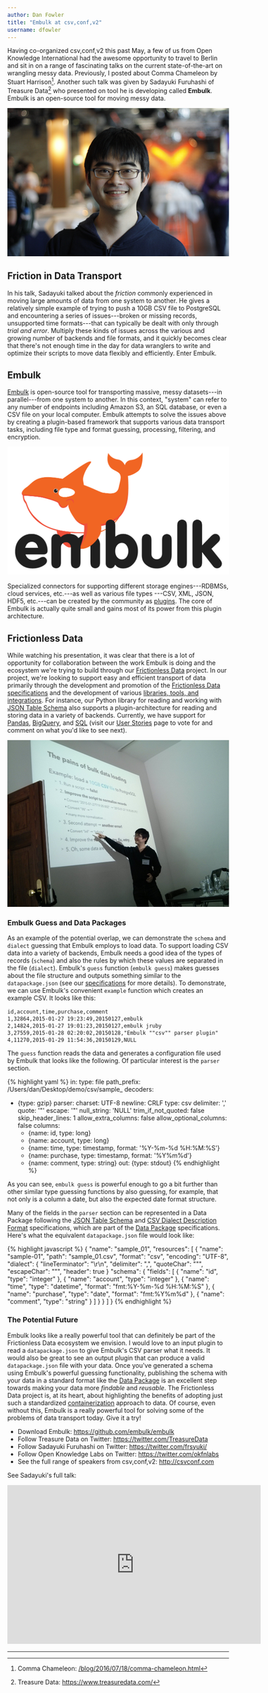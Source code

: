 ```yaml
---
author: Dan Fowler
title: "Embulk at csv,conf,v2"
username: dfowler
---
```


Having co-organized csv,conf,v2 this past May, a few of us from Open
Knowledge International had the awesome opportunity to travel to
Berlin and sit in on a range of fascinating talks on the current
state-of-the-art on wrangling messy data.  Previously, I posted about
Comma Chameleon by Stuart Harrison[^1].  Another such talk was given
by Sadayuki Furuhashi of Treasure Data[^2] who presented on tool he is
developing called **Embulk**.  Embulk is an open-source tool for
moving messy data.

![Sadayuki Furuhashi][embulk-sadayuki]

## Friction in Data Transport

In his talk, Sadayuki talked about the *friction* commonly experienced
in moving large amounts of data from one system to another.  He gives
a relatively simple example of trying to push a 10GB CSV file to
PostgreSQL and encountering a series of issues---broken or missing
records, unsupported time formats---that can typically be dealt with
only through *trial and error*.  Multiply these kinds of issues across
the various and growing number of backends and file formats, and it
quickly becomes clear that there's not enough time in the day for data
wranglers to write and optimize their scripts to move data flexibly
and efficiently.  Enter Embulk.

## Embulk

[Embulk][embulk] is open-source tool for transporting massive, messy
datasets---in parallel---from one system to another.  In this context,
"system" can refer to any number of endpoints including Amazon S3, an
SQL database, or even a CSV file on your local computer.  Embulk
attempts to solve the issues above by creating a plugin-based
framework that supports various data transport tasks, including file
type and format guessing, processing, filtering, and encryption.

![Sadayuki Furuhashi][embulk-logo]

Specialized connectors for supporting different storage
engines---RDBMSs, cloud services, etc.---as well as various file types
---CSV, XML, JSON, HDF5, etc.---can be created by the community as
[plugins][embulk-plugins].  The core of Embulk is actually quite small
and gains most of its power from this plugin architecture.

## Frictionless Data

While watching his presentation, it was clear that there is a lot of
opportunity for collaboration between the work Embulk is doing and the
ecosystem we're trying to build through our [Frictionless Data][fd]
project.  In our project, we're looking to support easy and efficient
transport of data primarily through the development and promotion of
the [Frictionless Data specifications][specs] and the development of
various [libraries, tools, and integrations][tools].  For instance,
our Python library for reading and working with
[JSON Table Schema][jts] also supports a plugin-architecture for
reading and storing data in a variety of backends.  Currently, we have
support for [Pandas][jts-pandas], [BigQuery][jts-bigquery], and
[SQL][jts-sql] (visit our [User Stories][us] page to vote for and
comment on what you'd like to see next).

![Embulk Presentation][embulk-presentation]

### Embulk Guess and Data Packages

As an example of the potential overlap, we can demonstrate the
`schema` and `dialect` guessing that Embulk employs to load data.  To
support loading CSV data into a variety of backends, Embulk needs a
good idea of the types of records (`schema`) and also the rules by
which these values are separated in the file (`dialect`).  Embulk's
`guess` function (`embulk guess`) makes guesses about the file
structure and outputs something similar to the `datapackage.json` (see
our [specifications][specs] for more details).  To demonstrate, we can
use Embulk's convenient `example` function which creates an example
CSV.  It looks like this:

    id,account,time,purchase,comment
    1,32864,2015-01-27 19:23:49,20150127,embulk
    2,14824,2015-01-27 19:01:23,20150127,embulk jruby
    3,27559,2015-01-28 02:20:02,20150128,"Embulk ""csv"" parser plugin"
    4,11270,2015-01-29 11:54:36,20150129,NULL

The `guess` function reads the data and generates a configuration file
used by Embulk that looks like the following.  Of particular interest
is the `parser` section.

{% highlight yaml %}
in:
  type: file
  path_prefix: /Users/dan/Desktop/demo/csv/sample_
  decoders:
  - {type: gzip}
  parser:
    charset: UTF-8
    newline: CRLF
    type: csv
    delimiter: ','
    quote: '"'
    escape: '"'
    null_string: 'NULL'
    trim_if_not_quoted: false
    skip_header_lines: 1
    allow_extra_columns: false
    allow_optional_columns: false
    columns:
    - {name: id, type: long}
    - {name: account, type: long}
    - {name: time, type: timestamp, format: '%Y-%m-%d %H:%M:%S'}
    - {name: purchase, type: timestamp, format: '%Y%m%d'}
    - {name: comment, type: string}
out: {type: stdout}
{% endhighlight %}

As you can see, `embulk guess` is powerful enough to go a bit further
than other similar type guessing functions by also guessing, for
example, that not only is a column a date, but also the expected date
format structure.

Many of the fields in the `parser` section can be represented in a
Data Package following the [JSON Table Schema][jts] and
[CSV Dialect Description Format][csvddf] specifications, which are
part of the [Data Package][dp] specifications.  Here's what the
equivalent `datapackage.json` file would look like:

{% highlight javascript %}
{
  "name": "sample_01",
  "resources": [
    {
      "name": "sample-01",
      "path": "sample_01.csv",
      "format": "csv",
      "encoding": "UTF-8",
      "dialect": {
        "lineTerminator": "\r\n",
        "delimiter": ",",
        "quoteChar": "\"",
        "escapeChar": "\"",
        "header": true
      }
      "schema": {
        "fields": [
          { "name": "id", "type": "integer" },
          { "name": "account", "type": "integer" },
          { "name": "time", "type": "datetime",
              "format": "fmt:%Y-%m-%d %H:%M:%S" },
          { "name": "purchase", "type": "date",
              "format": "fmt:%Y%m%d" },
          { "name": "comment", "type": "string" }
        ]
      }
    }
  ]
}
{% endhighlight %}

### The Potential Future 

Embulk looks like a really powerful tool that can definitely be part
of the Frictionless Data ecosystem we envision.  I would love to an
input plugin to read a `datapackage.json` to give Embulk's CSV parser
what it needs.  It would also be great to see an output plugin that
can produce a valid `datapackage.json` file with your data.  Once
you've generated a schema using Embulk's powerful guessing
functionality, publishing the schema with your data in a standard
format like the [Data Package][dp] is an excellent step towards making
your data more *findable* and *reusable*.  The Frictionless Data
project is, at its heart, about highlighting the benefits of adopting
just such a standardized [containerization][containerization] approach
to data.  Of course, even without this, Embulk is a really powerful
tool for solving some of the problems of data transport today.  Give
it a try!

* Download Embulk: <https://github.com/embulk/embulk>
* Follow Treasure Data on Twitter: <https://twitter.com/TreasureData>
* Follow Sadayuki Furuhashi on Twitter: <https://twitter.com/frsyuki/>
* Follow Open Knowledge Labs on Twitter: <https://twitter.com/okfnlabs>
* See the full range of speakers from csv,conf,v2: <http://csvconf.com>

See Sadayuki's full talk:

<iframe width="576px" height="360px"
src="https://www.youtube.com/embed/RuA_SL5-sXY" frameborder="0"
allowfullscreen></iframe>

---

[embulk-presentation]: /img/posts/embulk-presentation.jpg
[embulk-sadayuki]: /img/posts/embulk-sadayuki.jpg
[embulk-logo]: /img/posts/embulk-logo.png

[fd]: http://frictionlessdata.io/
[csvlint]: http://csvlint.io
[csvw]: http://w3c.github.io/csvw/
[csvddf]: http://specs.frictionlessdata.io/csv-dialect/
[jts]: http://frictionlessdata.io/guides/table-schema/
[dp]: http://frictionlessdata.io/guides/data-package/
[cc]: https://github.com/theodi/comma-chameleon
[bad-data]: http://okfnlabs.org/bad-data/
[odilabs]: https://twitter.com/ODILabs
[csvconf]: http://csvconf.com/
[electron]: http://electron.atom.io/
[pezholio]: https://twitter.com/pezholio
[embulk-plugins]: http://www.embulk.org/plugins/
[embulk]: http://www.embulk.org/
[jts-sql]: https://github.com/frictionlessdata/jsontableschema-sql-py
[jts-bigquery]: https://github.com/frictionlessdata/jsontableschema-bigquery-py
[jts-pandas]: https://github.com/frictionlessdata/jsontableschema-pandas-py
[specs]: http://specs.frictionlessdata.io
[tools]: http://frictionlessdata.io/software/
[us]: http://frictionlessdata.io/user-stories/
[td]: https://www.treasuredata.com/
[containerization]: http://frictionlessdata.io/about/#data-containerization
[cc]: /blog/2016/07/18/comma-chameleon.html

[^1]: Comma Chameleon: [/blog/2016/07/18/comma-chameleon.html][cc]
[^2]: Treasure Data: <https://www.treasuredata.com/>
